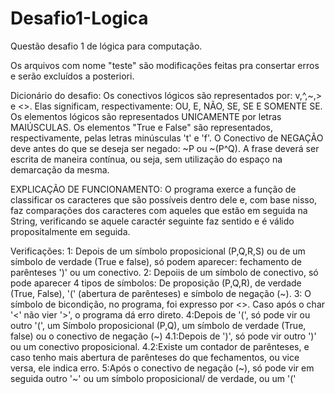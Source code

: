 # Desafio1-Logica
Questão desafio 1 de lógica para computação.  

Os arquivos com nome "teste" são modificações feitas pra consertar erros e serão excluídos a posteriori.

Dicionário do desafio:
	Os conectivos lógicos são representados por: v,^,~,> e <>. Elas significam, respectivamente: OU, E, NÃO, SE, SE E SOMENTE SE.
	Os elementos lógicos são representados UNICAMENTE por letras MAIÚSCULAS.
	Os elementos \"True e False\" são representados, respectivamente, pelas letras minúsculas \'t\' e \'f\'.
	O Conectivo de NEGAÇÃO deve antes do que se deseja ser negado: ~P ou ~(P^Q).
	A frase deverá ser escrita de maneira contínua, ou seja, sem utilização do espaço na demarcação da mesma.

EXPLICAÇÃO DE FUNCIONAMENTO:
O programa exerce a função de classificar os caracteres que são possíveis dentro
dele e, com base nisso, faz comparações dos caracteres com aqueles que estão em
seguida na String, verificando se aquele caractér seguinte faz sentido e é válido
propositalmente em seguida.

Verificações:
1: Depois de um símbolo proposicional (P,Q,R,S) ou de um símbolo de verdade
(True e false), só podem aparecer: fechamento de parênteses ')' ou um conectivo.
2: Depoiis de um símbolo de conectivo, só pode aparecer 4 tipos de símbolos:
De proposição (P,Q,R), de verdade (True, False), '(' (abertura de parênteses) e
símbolo de negação (~).
3: O símbolo de bicondição, no programa, foi expresso por <>. Caso após o char 
'<' não vier '>', o programa dá erro direto.
4:Depois de '(', só pode vir ou outro '(', um Símbolo proposicional (P,Q), um 
símbolo de verdade (True, false) ou o conectivo de negação (~)
4.1:Depois de ')', só pode vir outro ')' ou um conectivo proposicional.
4.2:Existe um contador de parênteses, e caso tenho mais abertura de parênteses do
que fechamentos, ou vice versa, ele indica erro.
5:Após o conectivo de negação (~), só pode vir em seguida outro '~' ou um símbolo
proposicional/ de verdade, ou um '(' 
